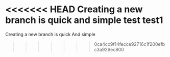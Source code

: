 <<<<<<< HEAD
Creating a new branch is quick and simple
test
test1
=======
Creating a new branch is quick And simple
>>>>>>> 0ca4cc9f14fecce92716c1f200efbc3a926ec800
